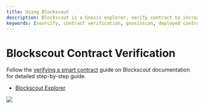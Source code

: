 ```yaml
---
title: Using Blockscout
description: Blockscout is a Gnosis explorer, verify contract to increase transparency.
keywords: [sourcify, contract verification, gnosisscan, deployed contracts, verify contract] 
---
```


# Blockscout Contract Verification

Follow the [verifying a smart contract](https://docs.blockscout.com/for-users/verifying-a-smart-contract) guide on Blockscout documentation for detailed step-by-step guide.

- [Blockscout Explorer](https://blockscout.com/xdai/mainnet/)

![](/img/developers/verify/blockscout.png)